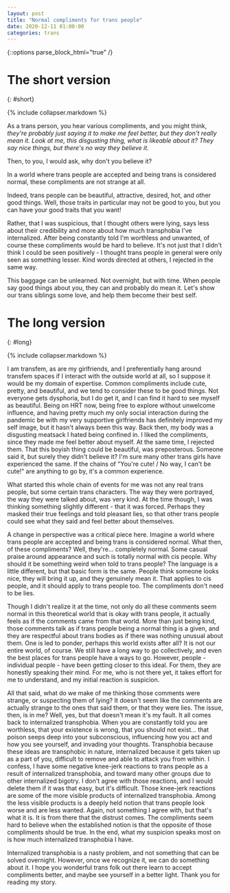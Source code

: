 ```yaml
---
layout: post
title: "Normal compliments for trans people"
date: 2020-12-11 01:00:00
categories: trans
---
```


{::options parse_block_html="true" /}

# The short version
{: #short}

{% include collapser.markdown %}

<div>

As a trans person, you hear various compliments, and you might think,
*they're probably just saying it to make me feel better, but they don't really mean it.
Look at me, this disgusting thing, what is likeable about it?
They say nice things, but there's no way they believe it.*

Then, to you, I would ask, why don't you believe it?

In a world where trans people are accepted and being trans is considered normal,
these compliments are not strange at all.

Indeed, trans people can be beautiful, attractive, desired, hot, and other good things.
Well, those traits in particular may not be good to you, but you can have your good traits that you want!

Rather, that I was suspicious, that I thought others were lying,
says less about their credibility and more about how much transphobia I've internalized.
After being constantly told I'm worthless and unwanted, of course these compliments would be hard to believe.
It's not just that I didn't think I could be seen positively -
I thought trans people in general were only seen as something lesser.
Kind words directed at others, I rejected in the same way.

This baggage can be unlearned. Not overnight, but with time.
When people say good things about you, they can and probably do mean it.
Let's show our trans siblings some love, and help them become their best self.

</div>

# The long version
{: #long}

{% include collapser.markdown %}

<div>

I am transfem, as are my girlfriends, and I preferentially hang around transfem spaces if I interact with the outside world at all, so I suppose it would be my domain of expertise.
Common compliments include cute, pretty, and beautiful, and we tend to consider these to be good things.
Not everyone gets dysphoria, but I do get it, and I can find it hard to see myself as beautiful.
Being on HRT now, being free to explore without unwelcome influence,
and having pretty much my only social interaction during the pandemic be with my very supportive girlfriends
has definitely improved my self image, but it hasn't always been this way.
Back then, my body was a disgusting meatsack I hated being confined in.
I liked the compliments, since they made me feel better about myself.
At the same time, I rejected them.
That this boyish thing could be beautiful, was preposterous.
Someone said it, but surely they didn't believe it?
I'm sure many other trans girls have experienced the same.
If the chains of "You're cute! / No way, I can't be cute!" are anything to go by, it's a common experience.

What started this whole chain of events for me was not any real trans people, but some certain trans characters.
The way they were portrayed, the way they were talked about, was very kind.
At the time though, I was thinking something slightly different - that it was forced.
Perhaps they masked their true feelings and told pleasant lies, so that other trans people could see what they said and feel better about themselves.

A change in perspective was a critical piece here.
Imagine a world where trans people are accepted and being trans is considered normal.
What then, of these compliments?
Well, they're... completely normal.
Some casual praise around appearance and such is totally normal with cis people.
Why should it be something weird when told to trans people?
The language is a little different, but that basic form is the same.
People think someone looks nice, they will bring it up, and they genuinely mean it.
That applies to cis people, and it should apply to trans people too.
The compliments don't need to be lies.

Though I didn't realize it at the time, not only do all these comments seem normal in this theoretical world that is okay with trans people,
it actually feels as if the comments came from that world.
More than just being kind, those comments talk as if trans people being a normal thing is a given,
and they are respectful about trans bodies as if there was nothing unusual about them.
One is led to ponder, perhaps this world exists after all?
It is not our entire world, of course.
We still have a long way to go collectively, and even the best places for trans people have a ways to go.
However, people - individual people - have been getting closer to this ideal.
For them, they are honestly speaking their mind.
For me, who is not there yet, it takes effort for me to understand, and my initial reaction is suspicion.

All that said, what do we make of me thinking those comments were strange, or suspecting them of lying?
It doesn't seem like the comments are actually strange to the ones that said them, or that they were lies.
The issue, then, is in me?
Well, yes, but that doesn't mean it's my fault.
It all comes back to internalized transphobia.
When you are constantly told you are worthless, that your existence is wrong, that you should not exist...
that poison seeps deep into your subconscious, influencing how you act and how you see yourself, and invading your thoughts.
Transphobia because these ideas are transphobic in nature,
internalized because it gets taken up as a part of you, difficult to remove and able to attack you from within.
I confess, I have some negative knee-jerk reactions to trans people as a result of internalized transphobia,
and toward many other groups due to other internalized bigotry.
I don't agree with those reactions, and I would delete them if it was that easy, but it's difficult.
Those knee-jerk reactions are some of the more visible products of internalized transphobia.
Among the less visible products is a deeply held notion that trans people look worse and are less wanted.
Again, not something I agree with, but that's what it is.
It is from there that the distrust comes.
The compliments seem hard to believe when the established notion is that the opposite of those compliments should be true.
In the end, what my suspicion speaks most on is how much internalized transphobia I have.

Internalized transphobia is a nasty problem, and not something that can be solved overnight.
However, once we recognize it, we can do something about it.
I hope you wonderful trans folk out there learn to accept compliments better, and maybe see yourself in a better light.
Thank you for reading my story.

</div>
